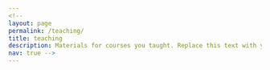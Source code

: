 ```yaml
---
<!--
layout: page
permalink: /teaching/
title: teaching
description: Materials for courses you taught. Replace this text with your description.
nav: true -->
---
```


<!--
For now, this page is assumed to be a static description of your courses. You can convert it to a collection similar to `_projects/` so that you can have a dedicated page for each course.

Organize your courses by years, topics, or universities, however you like! -->
